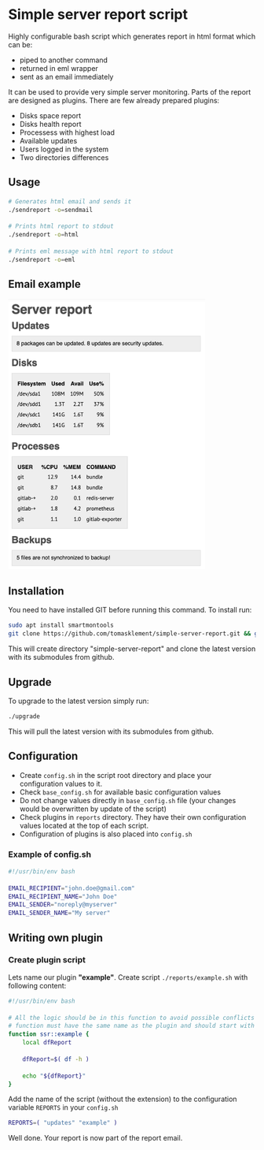 # Simple server report script

Highly configurable bash script which generates report in html format which can be:
- piped to another command
- returned in eml wrapper
- sent as an email immediately

It can be used to provide very simple server monitoring. Parts of the report are designed as plugins. There are few already prepared plugins:
- Disks space report
- Disks health report
- Processess with highest load
- Available updates
- Users logged in the system
- Two directories differences

## Usage
```bash
# Generates html email and sends it
./sendreport -o=sendmail

# Prints html report to stdout
./sendreport -o=html

# Prints eml message with html report to stdout
./sendreport -o=eml
```

## Email example
<img src="images/email_screenshot.png" width="401" height="548" alt="Email screenshot" title="Email screenshot">

## Installation
You need to have installed GIT before running this command. To install run:
```bash
sudo apt install smartmontools
git clone https://github.com/tomasklement/simple-server-report.git && git -C simple-server-report submodule update --init --recursive
```
This will create directory "simple-server-report" and clone the latest version with its submodules from github.

## Upgrade
To upgrade to the latest version simply run:
```bash
./upgrade
```
This will pull the latest version with its submodules from github.

## Configuration

- Create `config.sh` in the script root directory and place your configuration values to it.
- Check `base_config.sh` for available basic configuration values
- Do not change values directly in `base_config.sh` file (your changes would be overwritten by update of the script)
- Check plugins in `reports` directory. They have their own configuration values located at the top of each script.
- Configuration of plugins is also placed into `config.sh`

### Example of config.sh

```bash
#!/usr/bin/env bash

EMAIL_RECIPIENT="john.doe@gmail.com"
EMAIL_RECIPIENT_NAME="John Doe"
EMAIL_SENDER="noreply@myserver"
EMAIL_SENDER_NAME="My server"
```

## Writing own plugin

### Create plugin script

Lets name our plugin **"example"**. Create script `./reports/example.sh` with following content:
```bash
#!/usr/bin/env bash

# All the logic should be in this function to avoid possible conflicts in variable names with main script. Also the
# function must have the same name as the plugin and should start with "ssr::" prefix.
function ssr::example {
    local dfReport

    dfReport=$( df -h )

    echo "${dfReport}"
}
```

Add the name of the script (without the extension) to the configuration variable `REPORTS` in your `config.sh`
```bash
REPORTS=( "updates" "example" )
```
Well done. Your report is now part of the report email.